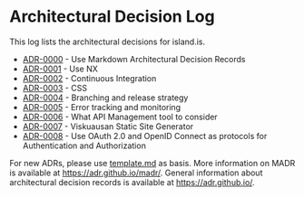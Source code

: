 # Architectural Decision Log

This log lists the architectural decisions for island.is.

<!-- adrlog -- Regenerate the content by using "adr-log -d ./ -i". You can install it via "npm install -g adr-log" -->

- [ADR-0000](0000-use-markdown-architectural-decision-records.md) - Use Markdown Architectural Decision Records
- [ADR-0001](0001-use-nx.md) - Use NX
- [ADR-0002](0002-continuous-integration.md) - Continuous Integration
- [ADR-0003](0003-css.md) - CSS
- [ADR-0004](0004-branching-and-release-strategy.md) - Branching and release strategy
- [ADR-0005](0005-error-tracking-and-monitoring.md) - Error tracking and monitoring
- [ADR-0006](0006-what-api-management-tool-to-consider.md) - What API Management tool to consider
- [ADR-0007](0007-viskuausan-static-site-generator.md) - Viskuausan Static Site Generator
- [ADR-0008](0008-use-oauth-and-openid-connect.md) - Use OAuth 2.0 and OpenID Connect as protocols for Authentication and Authorization

<!-- adrlogstop -->

For new ADRs, please use [template.md](template.md) as basis.
More information on MADR is available at <https://adr.github.io/madr/>.
General information about architectural decision records is available at <https://adr.github.io/>.
